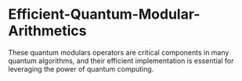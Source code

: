 # Efficient-Quantum-Modular-Arithmetics
These quantum modulars operators are critical components in many quantum algorithms, and their efficient implementation is essential for leveraging the power of quantum computing.
